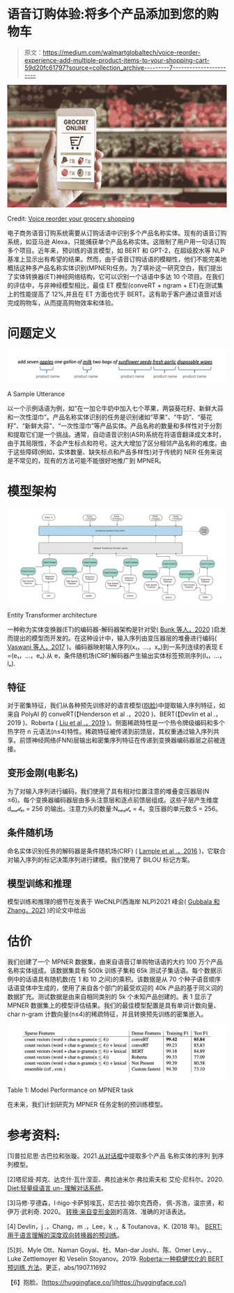 # 语音订购体验:将多个产品添加到您的购物车

> 原文：<https://medium.com/walmartglobaltech/voice-reorder-experience-add-multiple-product-items-to-your-shopping-cart-59d20fc61797?source=collection_archive---------7----------------------->

![](img/ce3c40eb5504a08cb35bd7f7479584b6.png)

Credit: [Voice reorder your grocery shopping](https://pixabay.com/illustrations/grocery-shopping-groceries-app-5987164/)

电子商务语音订购系统需要从订购话语中识别多个产品名称实体。现有的语音订购系统，如亚马逊 Alexa，只能捕获单个产品名称实体。这限制了用户用一句话订购多个项目。近年来，预训练的语言模型，如 BERT 和 GPT-2，在超级胶水等 NLP 基准上显示出有希望的结果。然而，由于语音订购话语的模糊性，他们不能完美地概括这种多产品名称实体识别(MPNER)任务。为了填补这一研究空白，我们提出了实体转换器(ET)神经网络结构，它可以识别一个话语中多达 10 个项目。在我们的评估中，与非神经模型相比，最佳 ET 模型(conveRT + ngram + ET)在测试集上的性能提高了 12%,并且在 ET 方面也优于 BERT。这有助于客户通过语音对话完成购物车，从而提高购物效率和体验。

# 问题定义

![](img/1fd4faa40306e7108e3eb43b5425ce14.png)

A Sample Utterance

以一个示例话语为例，如“在一加仑牛奶中加入七个苹果，两袋葵花籽、新鲜大蒜和一次性湿巾”。产品名称实体识别的任务是识别诸如“苹果”、“牛奶”、“葵花籽”、“新鲜大蒜”、“一次性湿巾”等产品实体。产品名称的数量和多样性对于分割和提取它们是一个挑战。通常，自动语音识别(ASR)系统在将语音翻译成文本时，由于其局限性，不会产生标点和符号。这大大增加了区分相邻产品名称的难度。由于这些障碍(例如，实体数量、缺失标点和产品多样性)对于传统的 NER 任务来说是不常见的，现有的方法可能不能很好地推广到 MPNER。

# 模型架构

![](img/f4127ce5a633d18001bad1c223664095.png)

Entity Transformer architecture

一种称为实体变换器(ET)的编码器-解码器架构是针对受( [Bunk 等人，2020](https://arxiv.org/abs/2004.09936) )启发而提出的模型而开发的。在这种设计中，输入序列由变压器层的堆叠进行编码( [Vaswani 等人，2017](https://arxiv.org/abs/1706.03762) )。编码器映射输入序列(x₁，…，xₙ)到一系列连续的表现 E =(e₁，…，eₙ).从 e，条件随机场(CRF)解码器产生输出实体标签预测序列(l₁，…，lₙ).

## 特征

对于密集特征，我们从各种预先训练好的语言模型([抱脸](https://huggingface.co/))中提取输入序列特征，如来自 PolyAI 的 conveRT(【Henderson et al .，2020 )、BERT(【Devlin et al .，2019 )、Roberta ( [Liu et al .，2019](https://arxiv.org/abs/1907.11692) )。侧面稀疏特性是一个热令牌级编码和多个热字符 n 元语法(n≤4)特性。稀疏特征被传递到前馈层，其权重通过输入序列共享。前馈神经网络(FNN)层输出和密集序列特征在传递到变换器编码器层之前被连接。

## 变形金刚(电影名)

为了对输入序列进行编码，我们使用了具有相对位置注意的堆叠变压器层(N ≤6)。每个变换器编码器层由多头注意层和逐点前馈层组成。这些子层产生维度 dₘₒ𝒹ₑₗ = 256 的输出。注意力头的数量:Nₕₑₐ𝒹ₛ = 4。变压器的单元数:S = 256。

## 条件随机场

命名实体识别任务的解码器是条件随机场(CRF) ( [Lample et al .，2016](https://arxiv.org/abs/1603.01360) )，它联合对输入序列的标记决策序列进行建模。我们使用了 BILOU 标记方案。

## 模型训练和推理

模型训练和推理的细节在发表于 WeCNLP(西海岸 NLP)2021 峰会( [Gubbala 和
Zhang，2021](https://arxiv.org/pdf/2110.14843.pdf) )的论文中给出

# 估价

我们创建了一个 MPNER 数据集，由来自语音订单购物话语的大约 100 万个产品名称实体组成。该数据集具有 500k 训练子集和 65k 测试子集话语。每个数据示例中的话语具有随机数(在 1 和 10 之间)的乘积。该数据是从 70 个种子语音顺序话语变体中生成的，使用了来自各个部门的最受欢迎的 40k 产品的基于同义词的数据扩充。测试数据是由来自相同类别的 5k 个未知产品创建的。表 1 显示了 MPNER 数据集上的模型评估结果。我们的最佳模型配置是具有单词计数向量、char n-gram 计数向量(n≤4)的稀疏特征，并且转换预先训练的密集嵌入。

![](img/aceadf4962115a16a2a1aaa1ed872c38.png)

Table 1: Model Performance on MPNER task

在未来，我们计划研究为 MPNER 任务定制的预训练模型。

# 参考资料:

[1]普拉尼思·古巴拉和张璇。2021.[从对话框](https://arxiv.org/abs/2110.14843)中提取多个产品
名称实体的序列
到序列模型。

[2]塔尼娅·邦克、达克什·瓦什涅亚、弗拉迪米尔·弗拉索夫和
艾伦·尼科尔。2020. [Diet:轻量级语言 un-
理解对话系统](https://arxiv.org/abs/2004.09936)。

[3]马修·亨德森，I·̃nigo·卡萨努埃瓦，尼古拉·姆尔克西奇，
佩-苏浩，温宗贤，和伊万·武利奇. 2020。
[转换:来自变形金刚](https://arxiv.org/abs/1911.03688)的高效、准确的对话表达。

[4] Devlin，j .，Chang，m .，Lee，k .，& Toutanova，K. (2018 年)。 [BERT:用于语言理解的深度双向转换器的预训练](https://arxiv.org/abs/1810.04805)。

[5]刘、Myle Ott、Naman Goyal、杜、Man-dar Joshi、陈、Omer Levy、、Luke Zettlemoyer 和 Veselin Stoyanov。2019. [Roberta:一种稳健优化的 BERT 预训练
方法](https://arxiv.org/abs/1907.11692)。更正，abs/1907.11692

【6】抱脸。[https://huggingface.co/](https://huggingface.co/)